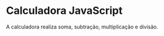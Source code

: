 <h1>Calculadora JavaScript</h1>

<p>A calculadora realiza soma, subtração, multiplicação e divisão.</p>

